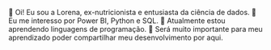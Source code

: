 👋 Oi! Eu sou a Lorena, ex-nutricionista e entusiasta da ciência de dados.
👀 Eu me interesso por Power BI, Python e SQL. 🌱 Atualmente estou aprendendo linguagens de programação. 💞️ Será muito importante para meu aprendizado poder compartilhar meu desenvolvimento por aqui.

<!---
lorenastort/lorenastort is a ✨ special ✨ repository because its `README.md` (this file) appears on your GitHub profile.
You can click the Preview link to take a look at your changes.
--->
